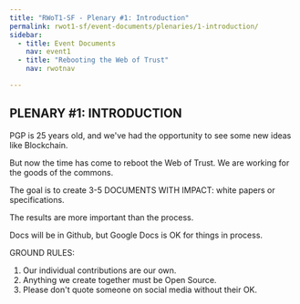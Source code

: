 ```yaml
---
title: "RWoT1-SF - Plenary #1: Introduction"
permalink: rwot1-sf/event-documents/plenaries/1-introduction/
sidebar:
  - title: Event Documents
    nav: event1
  - title: "Rebooting the Web of Trust"
    nav: rwotnav

---
```


## PLENARY #1: INTRODUCTION

PGP is 25 years old, and we've had the opportunity to see some new ideas like Blockchain.

But now the time has come to reboot the Web of Trust. We are working for the goods of the commons.

The goal is to create 3-5 DOCUMENTS WITH IMPACT: white papers or specifications.

The results are more important than the process.

Docs will be in Github, but Google Docs is OK for things in process.

GROUND RULES:
1. Our individual contributions are our own.
2. Anything we create together must be Open Source.
3. Please don't quote someone on social media without their OK.
